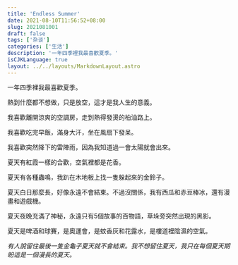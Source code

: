 ```yaml
---
title: 'Endless Summer'
date: 2021-08-10T11:56:52+08:00
slug: 2021081001
draft: false
tags: ['杂谈']
categories: ['生活']
description: '一年四季裡我最喜歡夏季。'
isCJKLanguage: true
layout: ../../layouts/MarkdownLayout.astro
---
```


一年四季裡我最喜歡夏季。

熱到什麼都不想做，只是放空，這才是我人生的意義。

我喜歡離開涼爽的空調房，走到熱得發燙的柏油路上。

我喜歡吃完早飯，滿身大汗，坐在風扇下發呆。

我喜歡突然降下的雷陣雨，因為我知道過一會太陽就會出來。

夏天有紅霞一樣的合歡，空氣裡都是花香。

夏天有各種蟲鳴，我趴在木地板上找一隻躲起來的金鈴子。

夏天白日那麼長，好像永遠不會結束。不過沒關係，我有西瓜和赤豆棒冰，還有漫畫和遊戲機。

夏天夜晚充滿了神秘，永遠只有5個故事的百物語，草垛旁突然出現的黑影。

夏天是啤酒和球賽，是奧運會，是蚊香灰和花露水，是樓道裡陰濕的空氣。

*有人說留住最後一隻金龜子夏天就不會結束。我不想留住夏天，我只在每個夏天期盼這是一個漫長的夏天。*
